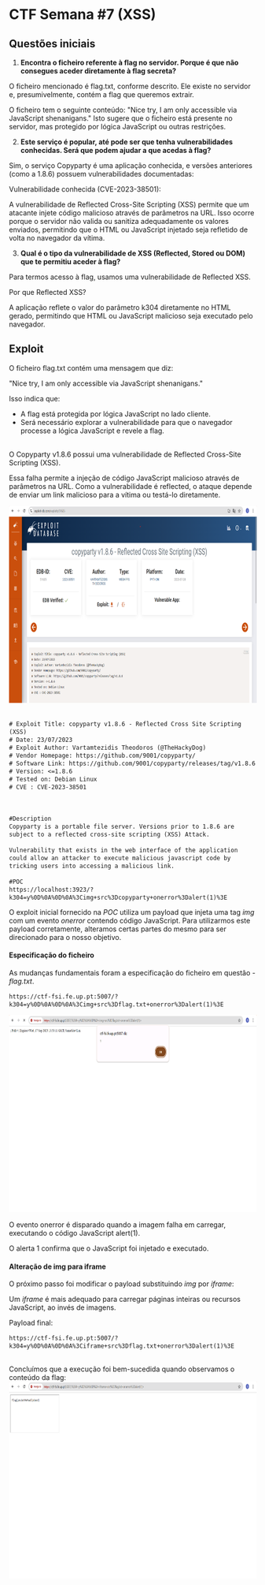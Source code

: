 # CTF Semana #7 (XSS)

## Questões iniciais
1. **Encontra o ficheiro referente à flag no servidor. Porque é que não consegues aceder diretamente à flag secreta?**

O ficheiro mencionado é flag.txt, conforme descrito. Ele existe no servidor e, presumivelmente, contém a flag que queremos extrair.

O ficheiro tem o seguinte conteúdo: "Nice try, I am only accessible via JavaScript shenanigans."
Isto sugere que o ficheiro está presente no servidor, mas protegido por lógica JavaScript ou outras restrições.

2. **Este serviço é popular, até pode ser que tenha vulnerabilidades conhecidas. Será que podem ajudar a que acedas à flag?**

Sim, o serviço Copyparty é uma aplicação conhecida, e versões anteriores (como a 1.8.6) possuem vulnerabilidades documentadas:

Vulnerabilidade conhecida (CVE-2023-38501):

A vulnerabilidade de Reflected Cross-Site Scripting (XSS) permite que um atacante injete código malicioso através de parâmetros na URL.
Isso ocorre porque o servidor não valida ou sanitiza adequadamente os valores enviados, permitindo que o HTML ou JavaScript injetado seja refletido de volta no navegador da vítima.

3. **Qual é o tipo da vulnerabilidade de XSS (Reflected, Stored ou DOM) que te permitiu aceder à flag?**

Para termos acesso à flag, usamos uma vulnerabilidade de Reflected XSS.

Por que Reflected XSS?

A aplicação reflete o valor do parâmetro k304 diretamente no HTML gerado, permitindo que HTML ou JavaScript malicioso seja executado pelo navegador.

## Exploit

O ficheiro flag.txt contém uma mensagem que diz:

"Nice try, I am only accessible via JavaScript shenanigans."

Isso indica que:

 - A flag está protegida por lógica JavaScript no lado cliente.
 - Será necessário explorar a vulnerabilidade para que o navegador processe a lógica JavaScript e revele a flag.

<br>
O Copyparty v1.8.6 possui uma vulnerabilidade de Reflected Cross-Site Scripting (XSS).

Essa falha permite a injeção de código JavaScript malicioso através de parâmetros na URL.
Como a vulnerabilidade é reflected, o ataque depende de enviar um link malicioso para a vítima ou testá-lo diretamente.

<img src="images/cve.png" width="600" height="400">

<br>
<br>

```
# Exploit Title: copyparty v1.8.6 - Reflected Cross Site Scripting (XSS)
# Date: 23/07/2023
# Exploit Author: Vartamtezidis Theodoros (@TheHackyDog)
# Vendor Homepage: https://github.com/9001/copyparty/
# Software Link: https://github.com/9001/copyparty/releases/tag/v1.8.6
# Version: <=1.8.6
# Tested on: Debian Linux
# CVE : CVE-2023-38501



#Description
Copyparty is a portable file server. Versions prior to 1.8.6 are subject to a reflected cross-site scripting (XSS) Attack. 

Vulnerability that exists in the web interface of the application could allow an attacker to execute malicious javascript code by tricking users into accessing a malicious link.

#POC
https://localhost:3923/?k304=y%0D%0A%0D%0A%3Cimg+src%3Dcopyparty+onerror%3Dalert(1)%3E
```

O exploit inicial fornecido na _POC_ utiliza um payload que injeta uma tag _img_ com um evento _onerror_ contendo código JavaScript. Para utilizarmos este payload corretamente, alteramos certas partes do mesmo para ser direcionado para o nosso objetivo.

#### Especificação do ficheiro

As mudanças fundamentais foram a especificação do ficheiro em questão - _flag.txt_.

```
https://ctf-fsi.fe.up.pt:5007/?k304=y%0D%0A%0D%0A%3Cimg+src%3Dflag.txt+onerror%3Dalert(1)%3E
```

<img src="images/alert.png" width="600" height="400">

O evento onerror é disparado quando a imagem falha em carregar, executando o código JavaScript alert(1).

O alerta 1 confirma que o JavaScript foi injetado e executado.

#### Alteração de img para iframe

O próximo passo foi modificar o payload substituindo _img_ por _iframe_:

Um _iframe_ é mais adequado para carregar páginas inteiras ou recursos JavaScript, ao invés de imagens.



Payload final:
```
https://ctf-fsi.fe.up.pt:5007/?k304=y%0D%0A%0D%0A%3Ciframe+src%3Dflag.txt+onerror%3Dalert(1)%3E
```


<br>
Concluímos que a execução foi bem-sucedida quando observamos o conteúdo da flag:

<img src="images/flag.png" width="600" height="400">
